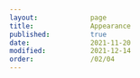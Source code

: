 ```yaml
---
layout:             page
title:              Appearance
published:          true
date:               2021-11-20
modified:           2021-12-14
order:              /02/04
---
```

